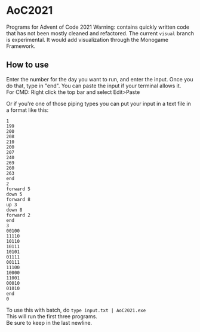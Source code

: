 # AoC2021
Programs for Advent of Code 2021
Warning: contains quickly written code that has not been mostly cleaned and refactored.
The current `visual` branch is experimental. It would add visualization through the Monogame Framework.


## How to use
Enter the number for the day you want to run, and enter the input. Once you do that, type in "end".
You can paste the input if your terminal allows it.  
For CMD: Right click the top bar and select Edit>Paste

Or if you're one of those piping types you can put your input in a text file in a format like this:  
```
1
199
200
208
210
200
207
240
269
260
263
end
2
forward 5
down 5
forward 8
up 3
down 8
forward 2
end
3
00100
11110
10110
10111
10101
01111
00111
11100
10000
11001
00010
01010
end
0

```
To use this with batch, do `type input.txt | AoC2021.exe`  
This will run the first three programs.  
Be sure to keep in the last newline.
